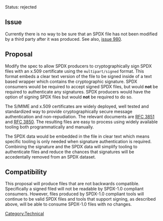 Status: rejected

## Issue

Currently there is no way to be sure that an SPDX file has not been
modified by a third party after it was produced. See also,
[issue 980](https://bugs.linuxfoundation.org/show_bug.cgi?id=980).

## Proposal

Modify the spec to allow SPDX producers to cryptographically sign SPDX
files with an x.509 certificate using the `multipart/signed` format.
This format embeds a clear text version of the file to be signed inside
of a text based wrapper which contains the cryptographic signature. SPDX
consumers would be required to accept signed SPDX files, but would
**not** be required to authenticate any signatures. SPDX producers would
have the option of signing SPDX files but would **not** be required to
do so.

The S/MIME and x.509 certificates are widely deployed, well tested and
standardized way to provide cryptographically secure message
authentication and non-repudiation. The relevant documents are
[RFC 3851](http://tools.ietf.org/html/rfc3851) and
[RFC 3850](http://tools.ietf.org/html/rfc3850). The resulting files are
easy to process using widely available tooling both programmatically and
manually.

The SPDX data would be embedded in the file in clear text which means
specific tooling is only needed when signature authentication is
required. Combining the signature and the SPDX data will simplify
tooling to authenticate files and reduce the chances that signatures
will be accedentally removed from an SPDX dataset.

## Compatibility

This proposal will produce files that are not backwards compatible.
Specifically a signed filed will not be readable by SPDX-1.0 compliant
consumers. However, files produced by SPDX-1.0 compliant tools will
continue to be valid SPDX files and tools that support signing, as
described above, will be able to consume SPDX-1.0 files with no changes.

[Category:Technical](Category:Technical "wikilink")
